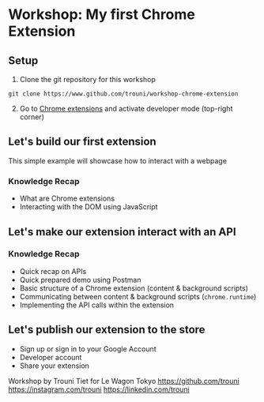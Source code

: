 # Workshop: My first Chrome Extension

## Setup

1. Clone the git repository for this workshop
```
git clone https://www.github.com/trouni/workshop-chrome-extension
```
2. Go to [Chrome extensions](chrome://extensions) and activate developer mode (top-right corner)

## Let's build our first extension

This simple example will showcase how to interact with a webpage

### Knowledge Recap

- What are Chrome extensions
- Interacting with the DOM using JavaScript

## Let's make our extension interact with an API

### Knowledge Recap

- Quick recap on APIs
- Quick prepared demo using Postman
- Basic structure of a Chrome extension (content & background scripts)
- Communicating between content & background scripts (`chrome.runtime`)
- Implementing the API calls within the extension

## Let's publish our extension to the store

- Sign up or sign in to your Google Account
- Developer account
- Share your extension



<!-- Footer -->
Workshop by Trouni Tiet for Le Wagon Tokyo
https://github.com/trouni
https://instagram.com/trouni
https://linkedin.com/trouni
